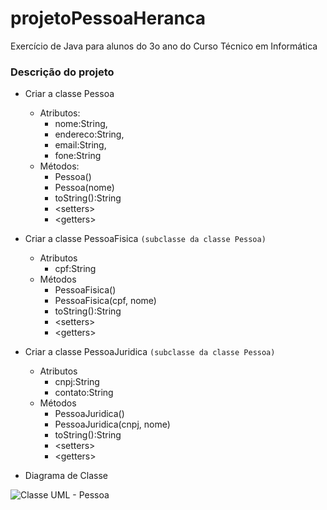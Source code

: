 ﻿# projetoPessoaHeranca
Exercício de Java para alunos do 3o ano do Curso Técnico em Informática
### Descrição do projeto
- Criar a classe Pessoa
  - Atributos:
    - nome:String,
    - endereco:String,
    - email:String,
    - fone:String
  - Métodos:
    - Pessoa()
    - Pessoa(nome)
    - toString():String
    - \<setters\>
    - \<getters\>
- Criar a classe PessoaFisica `(subclasse da classe Pessoa)`
  - Atributos
    - cpf:String
  - Métodos
    - PessoaFisica()
    - PessoaFisica(cpf, nome)
    - toString():String
    - \<setters\>
    - \<getters\> 
- Criar a classe PessoaJuridica `(subclasse da classe Pessoa)`
  - Atributos
    - cnpj:String
    - contato:String
  - Métodos
    - PessoaJuridica()
    - PessoaJuridica(cnpj, nome)
    - toString():String
    - \<setters\>
    - \<getters\>
   
- Diagrama de Classe

![Classe UML - Pessoa](https://github.com/abdenagoalvim/projetoPessoaHeranca/assets/116508758/07069d2f-e618-47ac-9300-9f3c14434f2a)
